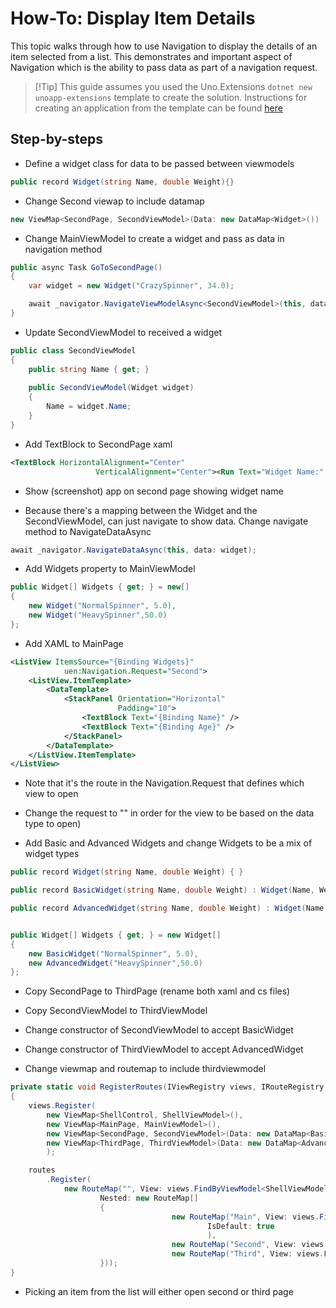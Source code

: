 # How-To: Display Item Details

This topic walks through how to use Navigation to display the details of an item selected from a list. This demonstrates and important aspect of Navigation which is the ability to pass data as part of a navigation request.

> [!Tip] This guide assumes you used the Uno.Extensions `dotnet new unoapp-extensions` template to create the solution. Instructions for creating an application from the template can be found [here](../Extensions/GettingStarted/UsingUnoExtensions.md)

## Step-by-steps


- Define a widget class for data to be passed between viewmodels

```csharp
public record Widget(string Name, double Weight){}
```

- Change Second viewap to include datamap

```csharp
new ViewMap<SecondPage, SecondViewModel>(Data: new DataMap<Widget>())
```

- Change MainViewModel to create a widget and pass as data in navigation method
       
```csharp
public async Task GoToSecondPage()
{
	var widget = new Widget("CrazySpinner", 34.0);

	await _navigator.NavigateViewModelAsync<SecondViewModel>(this, data:widget);
}
```

- Update SecondViewModel to received a widget

```csharp
public class SecondViewModel
{
    public string Name { get; }
    
    public SecondViewModel(Widget widget)
	{
        Name = widget.Name; 
	}
}
```

- Add TextBlock to SecondPage xaml

```xml
<TextBlock HorizontalAlignment="Center"
                   VerticalAlignment="Center"><Run Text="Widget Name:" /><Run Text="{Binding Name}" /></TextBlock>
```          
- Show (screenshot) app on second page showing widget name            
            
- Because there's a mapping between the Widget and the SecondViewModel, can just navigate to show data. Change navigate method to NavigateDataAsync

```csharp
await _navigator.NavigateDataAsync(this, data: widget);
```


- Add Widgets property to MainViewModel

```csharp
public Widget[] Widgets { get; } = new[]
{
    new Widget("NormalSpinner", 5.0),
    new Widget("HeavySpinner",50.0)
};
```

- Add XAML to MainPage

```xml
<ListView ItemsSource="{Binding Widgets}"
            uen:Navigation.Request="Second">
    <ListView.ItemTemplate>
        <DataTemplate>
            <StackPanel Orientation="Horizontal"
                        Padding="10">
                <TextBlock Text="{Binding Name}" />
                <TextBlock Text="{Binding Age}" />
            </StackPanel>
        </DataTemplate>
    </ListView.ItemTemplate>
</ListView>
```
 
- Note that it's the route in the Navigation.Request that defines which view to open

- Change the  request to "" in order for the view to be based on the data type to open)

- Add Basic and Advanced Widgets and change Widgets to be a mix of widget types

```csharp
public record Widget(string Name, double Weight) { }

public record BasicWidget(string Name, double Weight) : Widget(Name, Weight) { }

public record AdvancedWidget(string Name, double Weight) : Widget(Name, Weight) { }


public Widget[] Widgets { get; } = new Widget[]
{
    new BasicWidget("NormalSpinner", 5.0),
    new AdvancedWidget("HeavySpinner",50.0)
};
```

- Copy SecondPage to ThirdPage (rename both xaml and cs files)
- Copy SecondViewModel to ThirdViewModel
- Change constructor of SecondViewModel to accept BasicWidget
- Change constructor of ThirdViewModel to accept AdvancedWidget

- Change viewmap and routemap to include thirdviewmodel

```csharp
private static void RegisterRoutes(IViewRegistry views, IRouteRegistry routes)
{
    views.Register(
        new ViewMap<ShellControl, ShellViewModel>(),
        new ViewMap<MainPage, MainViewModel>(),
        new ViewMap<SecondPage, SecondViewModel>(Data: new DataMap<BasicWidget>()),
        new ViewMap<ThirdPage, ThirdViewModel>(Data: new DataMap<AdvancedWidget>())
        );

    routes
        .Register(
            new RouteMap("", View: views.FindByViewModel<ShellViewModel>(),
                    Nested: new RouteMap[]
                    {
                                    new RouteMap("Main", View: views.FindByViewModel<MainViewModel>() ,
                                            IsDefault: true
                                            ),
                                    new RouteMap("Second", View: views.FindByViewModel<SecondViewModel>()),
                                    new RouteMap("Third", View: views.FindByViewModel<ThirdViewModel>()),
                    }));
}
```

- Picking an item from the list will either open second or third page




